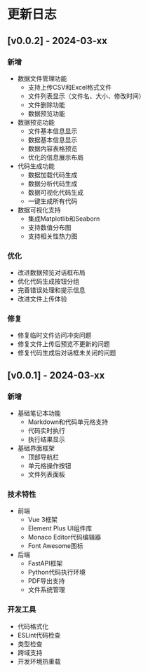 # 更新日志

## [v0.0.2] - 2024-03-xx

### 新增
- 数据文件管理功能
  - 支持上传CSV和Excel格式文件
  - 文件列表显示（文件名、大小、修改时间）
  - 文件删除功能
  - 数据预览功能
- 数据预览功能
  - 文件基本信息显示
  - 数据基本信息显示
  - 数据内容表格预览
  - 优化的信息展示布局
- 代码生成功能
  - 数据加载代码生成
  - 数据分析代码生成
  - 数据可视化代码生成
  - 一键生成所有代码
- 数据可视化支持
  - 集成Matplotlib和Seaborn
  - 支持数值分布图
  - 支持相关性热力图

### 优化
- 改进数据预览对话框布局
- 优化代码生成按钮分组
- 完善错误处理和提示信息
- 改进文件上传体验

### 修复
- 修复临时文件访问冲突问题
- 修复文件上传后预览不更新的问题
- 修复代码生成后对话框未关闭的问题

## [v0.0.1] - 2024-03-xx

### 新增
- 基础笔记本功能
  - Markdown和代码单元格支持
  - 代码实时执行
  - 执行结果显示
- 基础界面框架
  - 顶部导航栏
  - 单元格操作按钮
  - 文件列表面板

### 技术特性
- 前端
  - Vue 3框架
  - Element Plus UI组件库
  - Monaco Editor代码编辑器
  - Font Awesome图标
- 后端
  - FastAPI框架
  - Python代码执行环境
  - PDF导出支持
  - 文件系统管理

### 开发工具
- 代码格式化
- ESLint代码检查
- 类型检查
- 跨域支持
- 开发环境热重载 